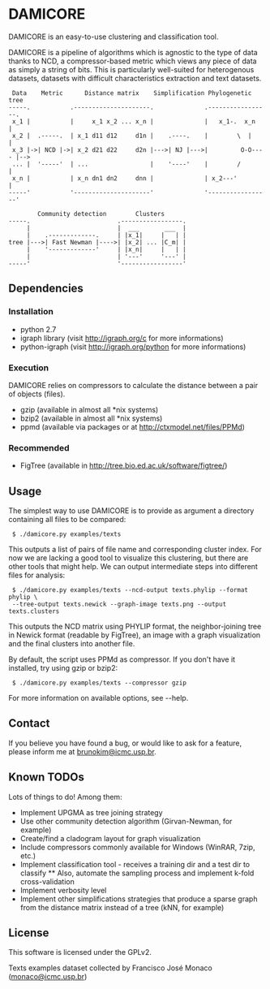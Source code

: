 # DAMICORE

  DAMICORE is an easy-to-use clustering and classification tool.

  DAMICORE is a pipeline of algorithms which is agnostic to the type of data
thanks to NCD, a compressor-based metric which views any piece of data as
simply a string of bits. This is particularly well-suited for heterogenous
datasets, datasets with difficult characteristics extraction and text datasets.

     Data    Metric      Distance matrix    Simplification Phylogenetic tree
    -----.           .---------------------.              .-----------------.
     x_1 |           |     x_1 x_2 ... x_n |              |   x_1-.  x_n    |
     x_2 |  .-----.  | x_1 d11 d12     d1n |    .----.    |        \  |     |
     x_3 |->| NCD |->| x_2 d21 d22     d2n |--->| NJ |--->|         O-O---- |-->
     ... |  '-----'  | ...                 |    '----'    |        /        |
     x_n |           | x_n dn1 dn2     dnn |              | x_2---'         |
    -----'           '---------------------'              '-----------------'

            Community detection        Clusters
    -----.                        .-----------------.
         |                        |  ___       ___  |
         |    .-------------.     | |x_1|     |   | |
    tree |--->| Fast Newman |---->| |x_2| ... |C_m| |
         |    '-------------'     | |x_n|     |   | |
         |                        | '---'     '---' |
    -----'                        '-----------------'


## Dependencies

### Installation
* python 2.7
* igraph library (visit http://igraph.org/c for more informations)
* python-igraph (visit http://igraph.org/python for more informations)

### Execution

  DAMICORE relies on compressors to calculate the distance between a pair of
objects (files).

* gzip (available in almost all \*nix systems)
* bzip2 (available in almost all \*nix systems)
* ppmd (available via packages or at http://ctxmodel.net/files/PPMd)

### Recommended

* FigTree (available in http://tree.bio.ed.ac.uk/software/figtree/)

## Usage

The simplest way to use DAMICORE is to provide as argument a directory
containing all files to be compared:

     $ ./damicore.py examples/texts

This outputs a list of pairs of file name and corresponding cluster index.
For now we are lacking a good tool to visualize this clustering, but there are
other tools that might help. We can output intermediate steps into different
files for analysis:

     $ ./damicore.py examples/texts --ncd-output texts.phylip --format phylip \
     --tree-output texts.newick --graph-image texts.png --output texts.clusters

This outputs the NCD matrix using PHYLIP format, the neighbor-joining tree in
Newick format (readable by FigTree), an image with a graph visualization and
the final clusters into another file.

By default, the script uses PPMd as compressor. If you don't have it installed,
try using gzip or bzip2:

     $ ./damicore.py examples/texts --compressor gzip

For more information on available options, see --help.

## Contact

If you believe you have found a bug, or would like to ask for a feature, please
inform me at brunokim@icmc.usp.br.

## Known TODOs

Lots of things to do! Among them:
* Implement UPGMA as tree joining strategy
* Use other community detection algorithm (Girvan-Newman, for example)
* Create/find a cladogram layout for graph visualization
* Include compressors commonly available for Windows (WinRAR, 7zip, etc.)
* Implement classification tool - receives a training dir and a test dir to
  classify
** Also, automate the sampling process and implement k-fold cross-validation
* Implement verbosity level
* Implement other simplifications strategies that produce a sparse graph from
  the distance matrix instead of a tree (kNN, for example)

## License

This software is licensed under the GPLv2.

Texts examples dataset collected by Francisco José Monaco (monaco@icmc.usp.br)

